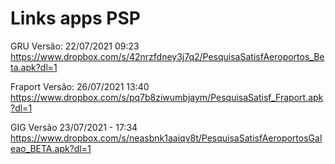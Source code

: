 # Links apps PSP

GRU
Versão: 22/07/2021 09:23
https://www.dropbox.com/s/42nrzfdney3j7q2/PesquisaSatisfAeroportos_Beta.apk?dl=1
 
Fraport
Versão: 26/07/2021 13:40
https://www.dropbox.com/s/pq7b8ziwumbjaym/PesquisaSatisf_Fraport.apk?dl=1
 
GIG
Versão 23/07/2021 - 17:34
https://www.dropbox.com/s/neasbnk1aaiqv8t/PesquisaSatisfAeroportosGaleao_BETA.apk?dl=1





